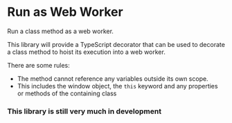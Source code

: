 # Run as Web Worker
Run a class method as a web worker. 

This library will provide a TypeScript decorator that can be used to decorate a class method to hoist its execution into a web worker. 

There are some rules:

* The method cannot reference any variables outside its own scope. 
* This includes the window object, the ```this``` keyword and any properties or methods of the containing class

### This library is still very much in development